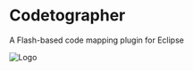 # Codetographer
A Flash-based code mapping plugin for Eclipse

![Logo](https://raw.github.com/KurtPreston/Codetographer/master/logo/CodetographerLogo.png)

